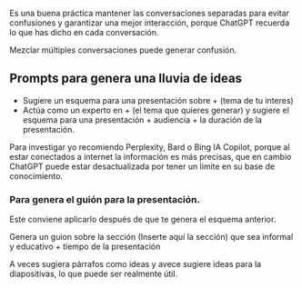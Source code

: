 Es una buena práctica mantener las conversaciones separadas para evitar confusiones y garantizar una mejor interacción, porque ChatGPT recuerda lo que has dicho en cada conversación.

Mezclar múltiples conversaciones puede generar confusión. 

## Prompts para genera una lluvia de ideas 

- Sugiere un esquema para una presentación sobre + (tema de tu interes)
- Actúa como un experto en + (el tema que quieres generar) y sugiere el esquema para una presentación + audiencia + la duración de la presentación. 

Para investigar yo recomiendo Perplexity, Bard o Bing IA Copilot, porque al estar conectados a internet la información es más precisas, que en cambio ChatGPT puede estar desactualizada por tener un limite en su base de conocimiento. 

### Para genera el guión para la presentación.

Este conviene aplicarlo después de que te genera el esquema anterior. 

Genera un guion sobre la sección (Inserte aquí la sección) que sea informal y educativo + tiempo de la presentación 

A veces sugiera párrafos como ideas y avece sugiere ideas para la diapositivas, lo que puede ser realmente útil. 



